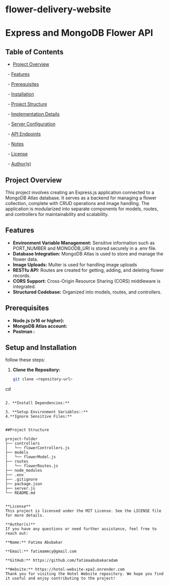 # flower-delivery-website
# Express and MongoDB Flower API


## Table of Contents

- [Project Overview](#Project-Overview)

  - [Features](#Features)

  - [Prerequisites](#Prerequisites)

  - [Installation](#Installation)

  - [Project Structure](#Project-Structure)

  - [Implementation Details](#Implementation-Details)

  - [Server Configuration](#Server-Configuration)

  - [API Endpoints](#API-Endpoints)

  - [Notes](#Notes)

  - [License](#license)

  - [Author(s)](#authors)

## Project Overview

This project involves creating an Express.js application connected to a MongoDB Atlas database. It serves as a backend for managing a flower collection, complete with CRUD operations and image handling. The application is modularized into separate components for models, routes, and controllers for maintainability and scalability.

## Features

- **Environment Variable Management:** Sensitive information such as PORT_NUMBER and MONGODB_URI is stored securely in a .env file.
- **Database Integration:** MongoDB Atlas is used to store and manage the flower data.
- **Image Uploads:** Multer is used for handling image uploads
- **RESTfu API:** Routes are created for getting, adding, and deleting flower records.
- **CORS Support:** Cross-Origin Resource Sharing (CORS) middleware is integrated.
 - **Structured Codebase:** Organized into models, routes, and controllers.

## Prerequisites

- **Node.js (v16 or higher):**
- **MongoDB Atlas account:**
- **Postman :**
  

## Setup and Installation

 follow these steps:

1. **Clone the Repository:**

   ```bash
   git clone <repository-url>
cd <flower-delivery-website>
   ```

2. **Install Dependencies:**

3. **Setup Environment Variables::**
4.**Ignore Sensitive Files:**


##Project Structure

project-folder
├── controllers
│   └── flowerControllers.js
├── models
│   └── flowerModel.js
├── routes
│   └── flowerRoutes.js
├── node_modules
├── .env
├── .gitignore
├── package.json
├── server.js
└── README.md


**License**
This project is licensed under the MIT License. See the LICENSE file for more details.

**Author(s)**
If you have any questions or need further assistance, feel free to reach out:

**Name:** Fatima Abubakar

**Email:** fatimammcy@gmail.com

**GitHub:** https://github.com/fatimaabubakaradam

**Website:** https://hotel-website-xpa2.onrender.com
Thank you for visiting the Hotel Website repository. We hope you find it useful and enjoy contributing to the project!






